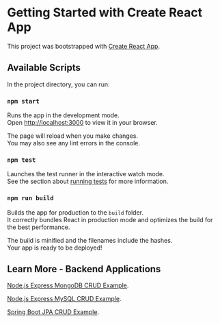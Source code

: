 # Getting Started with Create React App

This project was bootstrapped with [Create React App](https://github.com/facebook/create-react-app).

## Available Scripts

In the project directory, you can run:

### `npm start`

Runs the app in the development mode.\
Open [http://localhost:3000](http://localhost:3000) to view it in your browser.

The page will reload when you make changes.\
You may also see any lint errors in the console.

### `npm test`

Launches the test runner in the interactive watch mode.\
See the section about [running tests](https://facebook.github.io/create-react-app/docs/running-tests) for more information.

### `npm run build`

Builds the app for production to the `build` folder.\
It correctly bundles React in production mode and optimizes the build for the best performance.

The build is minified and the filenames include the hashes.\
Your app is ready to be deployed!


## Learn More - Backend Applications

[Node.js Express MongoDB CRUD Example](https://www.techgeeknext.com/express-mongo-crud-example).

[Node.js Express MySQL CRUD Example](https://www.techgeeknext.com/express-mysql-crud-example/).

[Spring Boot JPA CRUD Example](https://www.techgeeknext.com/spring-boot/spring-boot-jpa-crud-example/).



